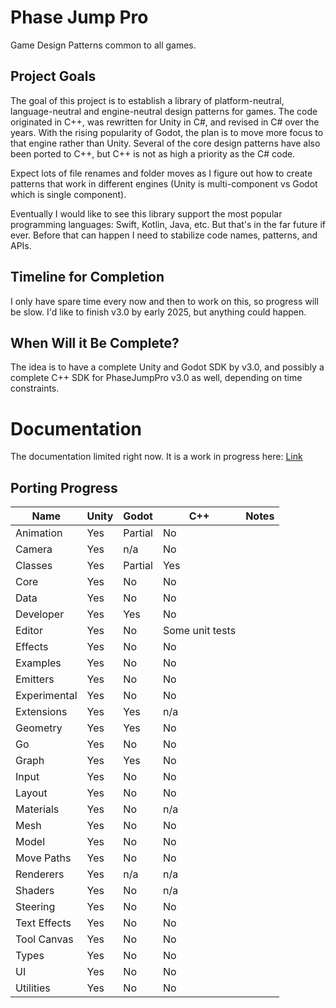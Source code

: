 # Phase Jump Pro
Game Design Patterns common to all games.

## Project Goals
The goal of this project is to establish a library of platform-neutral, language-neutral and engine-neutral design patterns for games. The code originated in C++, was rewritten for Unity in C#, and revised in C# over the years. With the rising popularity of Godot, the plan is to move more focus to that engine rather than Unity. Several of the core design patterns have also been ported to C++, but C++ is not as high a priority as the C# code.

Expect lots of file renames and folder moves as I figure out how to create patterns that work in different engines (Unity is multi-component vs Godot which is single component).

Eventually I would like to see this library support the most popular programming languages: Swift, Kotlin, Java, etc. But that's in the far future if ever. Before that can happen I need to stabilize code names, patterns, and APIs.

## Timeline for Completion
I only have spare time every now and then to work on this, so progress will be slow. I'd like to finish v3.0 by early 2025, but anything could happen.

## When Will it Be Complete?
The idea is to have a complete Unity and Godot SDK by v3.0, and possibly a complete C++ SDK for PhaseJumpPro v3.0 as well, depending on time constraints.

# Documentation

The documentation limited right now. It is a work in progress here: [Link](https://coinbump.github.io/PhaseJumpPro/)

## Porting Progress
| Name | Unity | Godot | C++ | Notes |
| ------ | ------------- | ------------- | ----- | ---- |
| Animation | Yes | Partial | No | |
| Camera | Yes | n/a | No | |
| Classes | Yes | Partial | Yes | |
| Core | Yes | No | No | |
| Data | Yes | No | No | |
| Developer | Yes | Yes | No | |
| Editor | Yes | No | Some unit tests | |
| Effects | Yes | No | No | |
| Examples | Yes | No | No | |
| Emitters | Yes | No | No | |
| Experimental | Yes | No | No | |
| Extensions | Yes | Yes | n/a | |
| Geometry | Yes | Yes | No | |
| Go | Yes | No | No | |
| Graph | Yes | Yes | No | |
| Input | Yes | No | No | |
| Layout | Yes | No | No | |
| Materials | Yes | No | n/a | |
| Mesh | Yes | No | No | |
| Model | Yes | No | No | |
| Move Paths | Yes | No | No | |
| Renderers | Yes | n/a | n/a | |
| Shaders | Yes | No | n/a | |
| Steering | Yes | No | No | |
| Text Effects | Yes | No | No | |
| Tool Canvas | Yes | No | No | |
| Types | Yes | No | No | |
| UI | Yes | No | No | |
| Utilities | Yes | No | No | |
